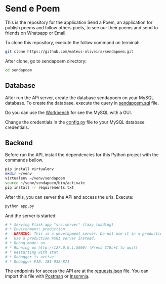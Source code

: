 # Send e Poem

This is the repository for the application Send a Poem, an application for publish poems and follow others poets, to see our their poems and send to friends on Whatsapp or Email. 

To clone this repository, execute the follow command on terminal:
```bash
git clone https://github.com/mateus-oliveira/sendapoem.git
``` 
After clone, go to sendapoem directory:
```bash
cd sendapoem
```

## Database

After run the APi server, create the database sendapoem on your MySQL database. To create the database, execute the query in [sendapoem.sql](./db/sendapoem.sql) file.

Do you can use the [Workbench](https://www.mysql.com/products/workbench/) for see the MySQL with a GUI.

Change the credentials in the [config.py](./src/database/config.py) file to your MySQL database credentials. 

## Backend

Before run the API, install the dependencies for this Python project with the commands bellow.

```bash
pip install virtualenv
mkdir ~/venv
virtualenv ~/venv/sendapoem
source ~/venv/sendapoem/bin/activate
pip install -r requirements.txt
```

After this, you can server the API and access the urls. Execute:

```bash
python app.py
```
And the server is started
```python
# * Serving Flask app "src.server" (lazy loading)
# * Environment: production
#   WARNING: This is a development server. Do not use it in a production deployment.
#   Use a production WSGI server instead.
# * Debug mode: on
# * Running on http://127.0.0.1:5000/ (Press CTRL+C to quit)
# * Restarting with stat
# * Debugger is active!
# * Debugger PIN: 181-032-871
```

The endpoints for access the API are at the [requests.json](./endpoints/requests.json) file. You can import this file with [Postman](https://www.postman.com/) or [Insomnia](https://insomnia.rest/download/).

